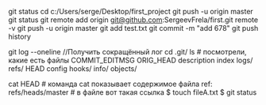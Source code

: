 git status
cd c:/Users/serge/Desktop/first_project
git push -u origin master
git status
git remote add origin git@github.com:SergeevFrela/first.git
remote -v
git push -u origin master
git add test.txt
git commit -m "add 678"
git push
history

git log --oneline //Получить сокращённый лог 
cd .git/
ls # посмотрели, какие есть файлы
COMMIT_EDITMSG  ORIG_HEAD  description  index  logs/     refs/
HEAD            config     hooks/       info/  objects/

cat HEAD # команда cat показывает содержимое файла
ref: refs/heads/master # в файле вот такая ссылка 
$ touch fileA.txt
$ git status

